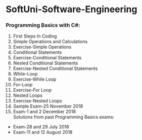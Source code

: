 # SoftUni-Software-Engineering

### Programming Basics with C#:
01. First Steps In Coding
02. Simple Operations and Calculations
03. Exercise-Simple Operations
04. Conditional Statements
05. Exercise-Conditional Statements
06. Nested Conditional Statements
07. Exercise-Nested Conditional Statements
08. While-Loop
09. Exercise-While Loop
10. For-Loop
11. Exercise-For Loop
12. Nested Loops
13. Exercise-Nested Loops
14. Sample Exam-25 November 2018
15. Exam-1 and 2 December 2018 <br/>
Solutions from past Programming Basics exams:
 - Exam-28 and 29 July 2018
 - Exam-11 and 12 August 2018
